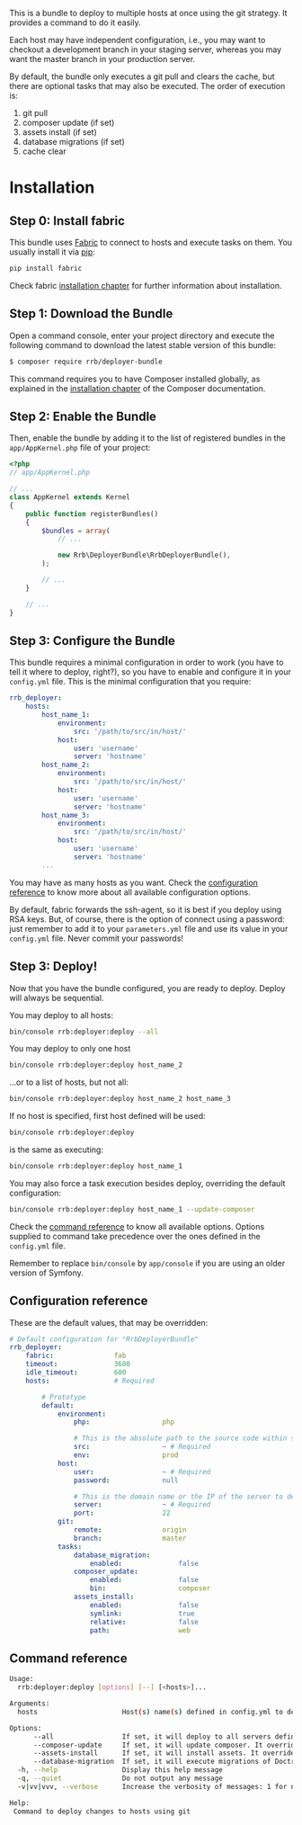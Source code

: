 This is a bundle to deploy to multiple hosts at once using the git
strategy. It provides a command to do it easily.

Each host may have independent configuration, i.e., you may want to
checkout a development branch in your staging server, whereas you may
want the master branch in your production server.

By default, the bundle only executes a git pull and clears the cache,
but there are optional tasks that may also be executed. The order of
execution is:

1. git pull
2. composer update (if set)
3. assets install (if set)
4. database migrations (if set)
5. cache clear

Installation
============

Step 0: Install fabric
----------------------

This bundle uses [Fabric](http://www.fabfile.org) to connect to hosts
and execute tasks on them. You usually install it via
[pip](http://pip-installer.org):

```bash
pip install fabric
```

Check fabric [installation chapter](http://www.fabfile.org/installing.html)
for further information about installation.

Step 1: Download the Bundle
---------------------------

Open a command console, enter your project directory and execute the
following command to download the latest stable version of this bundle:

```bash
$ composer require rrb/deployer-bundle
```

This command requires you to have Composer installed globally, as explained
in the [installation chapter](https://getcomposer.org/doc/00-intro.md)
of the Composer documentation.

Step 2: Enable the Bundle
-------------------------

Then, enable the bundle by adding it to the list of registered bundles
in the `app/AppKernel.php` file of your project:

```php
<?php
// app/AppKernel.php

// ...
class AppKernel extends Kernel
{
    public function registerBundles()
    {
        $bundles = array(
            // ...

            new Rrb\DeployerBundle\RrbDeployerBundle(),
        );

        // ...
    }

    // ...
}
```

Step 3: Configure the Bundle
----------------------------

This bundle requires a minimal configuration in order to work (you
have to tell it where to deploy, right?), so you have to enable and
configure it in your `config.yml` file. This is the minimal configuration
that you require:

```yml
rrb_deployer:
    hosts:
        host_name_1:
            environment:
                src: '/path/to/src/in/host/'
            host:
                user: 'username'
                server: 'hostname'
        host_name_2:
            environment:
                src: '/path/to/src/in/host/'
            host:
                user: 'username'
                server: 'hostname'
        host_name_3:
            environment:
                src: '/path/to/src/in/host/'
            host:
                user: 'username'
                server: 'hostname'
        ...
```

You may have as many hosts as you want. Check the 
[configuration reference](#configuration-reference) to know more about
all available configuration options.

By default, fabric forwards the ssh-agent, so it is best if you deploy
using RSA keys. But, of course, there is the option of connect using
a password: just remember to add it to your `parameters.yml` file and
use its value in your `config.yml` file. Never commit your passwords! 

Step 3: Deploy!
---------------

Now that you have the bundle configured, you are ready to deploy. Deploy
will always be sequential.

You may deploy to all hosts:

```bash
bin/console rrb:deployer:deploy --all
```

You may deploy to only one host
 
```bash
bin/console rrb:deployer:deploy host_name_2
```

...or to a list of hosts, but not all:

```bash
bin/console rrb:deployer:deploy host_name_2 host_name_3
```

If no host is specified, first host defined will be used:

```bash
bin/console rrb:deployer:deploy
```

is the same as executing:

```bash
bin/console rrb:deployer:deploy host_name_1
```

You may also force a task execution besides deploy, overriding the default
configuration:

```bash
bin/console rrb:deployer:deploy host_name_1 --update-composer
```

Check the [command reference](#command-reference) to know all available
options. Options supplied to command take precedence over the ones
defined in the `config.yml` file.

Remember to replace `bin/console` by `app/console` if you are using
an older version of Symfony.

Configuration reference
-----------------------

These are the default values, that may be overridden:

```yml
# Default configuration for "RrbDeployerBundle"
rrb_deployer:
    fabric:               fab
    timeout:              3600
    idle_timeout:         600
    hosts:                # Required

        # Prototype
        default:
            environment:
                php:                  php

                # This is the absolute path to the source code within server
                src:                  ~ # Required
                env:                  prod
            host:
                user:                 ~ # Required
                password:             null

                # This is the domain name or the IP of the server to deploy to
                server:               ~ # Required
                port:                 22
            git:
                remote:               origin
                branch:               master
            tasks:
                database_migration:
                    enabled:              false
                composer_update:
                    enabled:              false
                    bin:                  composer
                assets_install:
                    enabled:              false
                    symlink:              true
                    relative:             false
                    path:                 web
```

Command reference
-----------------

```bash
Usage:
  rrb:deployer:deploy [options] [--] [<hosts>]...

Arguments:
  hosts                     Host(s) name(s) defined in config.yml to deploy to (separate multiple hosts with a space). If omitted, first host defined will be used.

Options:
      --all                 If set, it will deploy to all servers defined in config.yml. It overrides hosts argument.
      --composer-update     If set, it will update composer. It overrides value in config.yml.
      --assets-install      If set, it will install assets. It overrides value in config.yml.
      --database-migration  If set, it will execute migrations of Doctrine. It overrides value in config.yml.
  -h, --help                Display this help message
  -q, --quiet               Do not output any message
  -v|vv|vvv, --verbose      Increase the verbosity of messages: 1 for normal output, 2 for more verbose output and 3 for debug

Help:
 Command to deploy changes to hosts using git
```